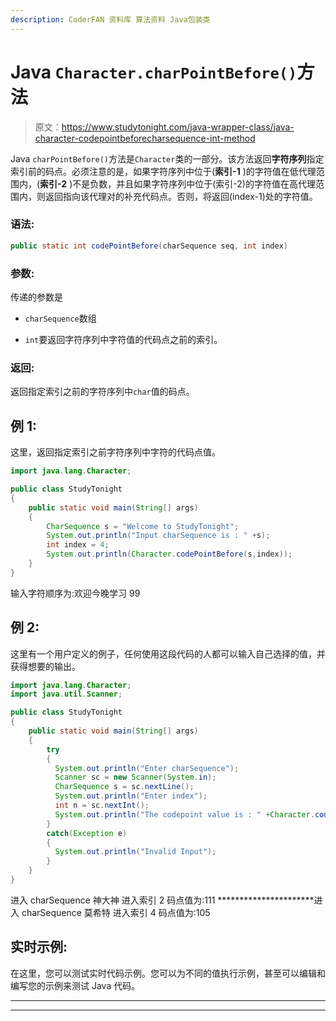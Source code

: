```yaml
---
description: CoderFAN 资料库 算法资料 Java包装类
---
```


# Java `Character.charPointBefore()`方法

> 原文：<https://www.studytonight.com/java-wrapper-class/java-character-codepointbeforecharsequence-int-method>

Java `charPointBefore()`方法是`Character`类的一部分。该方法返回**字符序列**指定索引前的码点。必须注意的是，如果字符序列中位于(**索引-1** )的字符值在低代理范围内，(**索引-2** )不是负数，并且如果字符序列中位于(索引-2)的字符值在高代理范围内，则返回指向该代理对的补充代码点。否则，将返回(index-1)处的字符值。

### 语法:

```java
public static int codePointBefore(charSequence seq, int index) 
```

### 参数:

传递的参数是

*   `charSequence`数组

*   `int`要返回字符序列中字符值的代码点之前的索引。

### 返回:

返回指定索引之前的字符序列中`char`值的码点。

## 例 1:

这里，返回指定索引之前字符序列中字符的代码点值。

```java
import java.lang.Character;

public class StudyTonight
{  
    public static void main(String[] args) 
    {  
        CharSequence s = "Welcome to StudyTonight";  
        System.out.println("Input charSequence is : " +s); 
        int index = 4;  
        System.out.println(Character.codePointBefore(s,index));  
    }  
} 
```

输入字符顺序为:欢迎今晚学习
99

## 例 2:

这里有一个用户定义的例子，任何使用这段代码的人都可以输入自己选择的值，并获得想要的输出。

```java
import java.lang.Character;
import java.util.Scanner;

public class StudyTonight
{  
    public static void main(String[] args) 
    {  
        try
        {
          System.out.println("Enter charSequence");
          Scanner sc = new Scanner(System.in);
          CharSequence s = sc.nextLine();
          System.out.println("Enter index");
          int n = sc.nextInt();
          System.out.println("The codepoint value is : " +Character.codePointBefore(s,n));      
        }
        catch(Exception e)
        {
          System.out.println("Invalid Input");
        }
    }  
}
```

进入 charSequence
神大神
进入索引
2
码点值为:111
**********************进入 charSequence
莫希特
进入索引
4
码点值为:105

## 实时示例:

在这里，您可以测试实时代码示例。您可以为不同的值执行示例，甚至可以编辑和编写您的示例来测试 Java 代码。

* * *

* * *